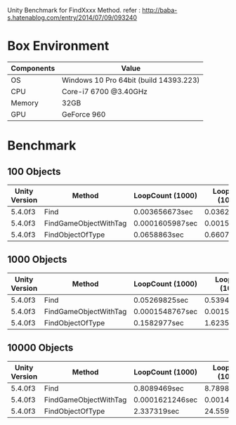 Unity Benchmark for FindXxxx Method. refer : http://baba-s.hatenablog.com/entry/2014/07/09/093240

Box Environment
====

Components | Value
---- | ----
OS | Windows 10 Pro 64bit (build 14393.223)
CPU | Core-i7 6700 @3.40GHz
Memory | 32GB
GPU | GeForce 960

Benchmark
====

100 Objects
-----

Unity Version | Method | LoopCount (1000) | LoopCount (10000) | LoopCount (100000)
---- | ---- | ---- | ---- | ----
5.4.0f3 | Find | 0.003656673sec | 0.03624649sec | 0.3626404sec
5.4.0f3 | FindGameObjectWithTag | 0.0001605987sec | 0.00154953sec | 0.01507263sec
5.4.0f3 | FindObjectOfType | 0.0658863sec | 0.6607682sec | 6.645772sec

1000 Objects
-----

Unity Version | Method | LoopCount (1000) | LoopCount (10000) | LoopCount (100000)
---- | ---- | ---- | ---- | ----
5.4.0f3 | Find | 0.05269825sec | 0.5394229sec | 5.437216sec
5.4.0f3 | FindGameObjectWithTag | 0.0001548767sec | 0.001549721sec | 0.01499329sec
5.4.0f3 | FindObjectOfType | 0.1582977sec | 1.623504sec | 16.05754sec

10000 Objects
-----

Unity Version | Method | LoopCount (1000) | LoopCount (10000) | 
---- | ---- | ---- | ----
5.4.0f3 | Find | 0.8089469sec | 8.789804sec
5.4.0f3 | FindGameObjectWithTag | 0.0001621246sec | 0.00146637sec
5.4.0f3 | FindObjectOfType | 2.337319sec | 24.55924sec
